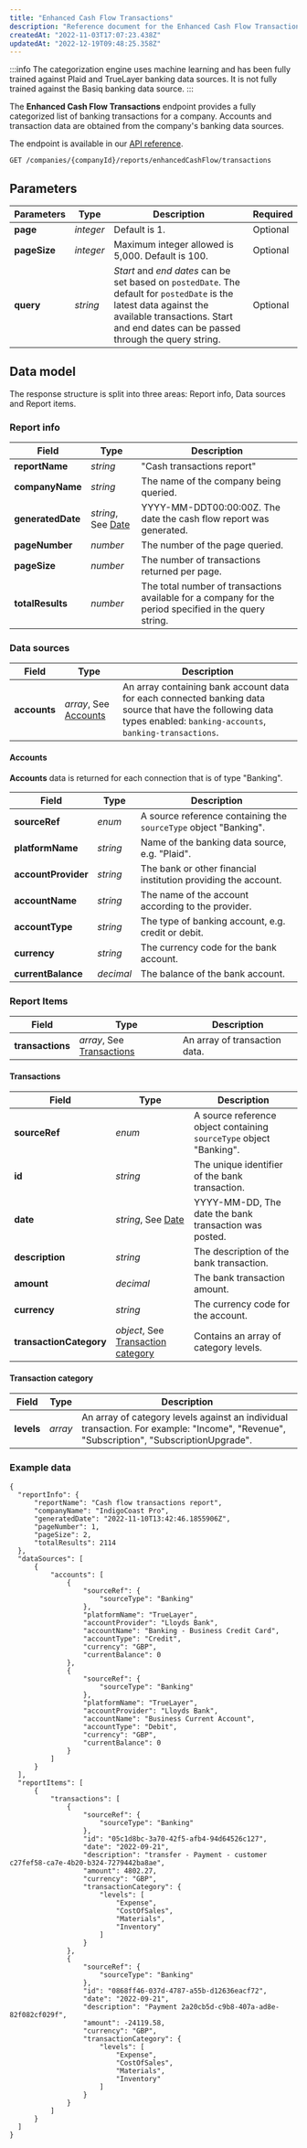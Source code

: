 ```yaml
---
title: "Enhanced Cash Flow Transactions"
description: "Reference document for the Enhanced Cash Flow Transactions endpoint"
createdAt: "2022-11-03T17:07:23.438Z"
updatedAt: "2022-12-19T09:48:25.358Z"
---
```


:::info
The categorization engine uses machine learning and has been fully trained against Plaid and TrueLayer banking data sources. It is not fully trained against the Basiq banking data source.
:::

The **Enhanced Cash Flow Transactions** endpoint provides a fully categorized list of banking transactions for a company. Accounts and transaction data are obtained from the company's banking data sources.

The endpoint is available in our <a href="/assess-api#/operations/get-companies-companyId-reports-enhancedCashFlow-transactions">API reference</a>.

`GET /companies/{companyId}/reports/enhancedCashFlow/transactions`

## Parameters

|Parameters|Type|Description|Required|
|----|----|----|----|
|**page**|_integer_|Default is 1.|Optional|
|**pageSize**|_integer_|Maximum integer allowed is 5,000. Default is 100.|Optional|
|**query**|_string_|_Start_ and _end dates_ can be set based on `postedDate`. The default for `postedDate` is the latest data against the available transactions. Start and end dates can be passed through the query string.|Optional|

## Data model

The response structure is split into three areas: Report info, Data sources and Report items.

### Report info


|Field|Type|Description|
|----|----|----|
|**reportName**|_string_|"Cash transactions report"|
|**companyName**|_string_|The name of the company being queried.|
|**generatedDate**|_string_, See [Date](/common-api#/schemas/DateTime)|YYYY-MM-DDT00:00:00Z. The date the cash flow report was generated.|
|**pageNumber**|_number_|The number of the page queried.|
|**pageSize**|_number_|The number of transactions returned per page.|
|**totalResults**|_number_|The total number of transactions available for a company for the period specified in the query string.|

### Data sources

|Field|Type|Description|
|----|----|----|
|**accounts**|_array_, See [Accounts](#accounts)|An array containing bank account data for each connected banking data source that have the following data types enabled: `banking-accounts`, `banking-transactions`.|

#### Accounts

**Accounts** data is returned for each connection that is of type "Banking".

|Field|Type|Description|
|----|----|----|
|**sourceRef**|_enum_|A source reference containing the `sourceType` object "Banking".|
|**platformName**|_string_|Name of the banking data source, e.g. "Plaid".|
|**accountProvider**|_string_|The bank or other financial institution providing the account.|
|**accountName**|_string_|The name of the account according to the provider.|
|**accountType**|_string_|The type of banking account, e.g. credit or debit.|
|**currency**|_string_|The currency code for the bank account.|
|**currentBalance**|_decimal_|The balance of the bank account.|

### Report Items

|Field|Type|Description|
|----|----|----|
|**transactions**|_array_, See [Transactions](#transactions)|An array of transaction data.|

#### Transactions

|Field|Type|Description|
|----|----|----|
|**sourceRef**|_enum_|A source reference object containing `sourceType` object "Banking".|
|**id**|_string_|The unique identifier of the bank transaction.|
|**date**|_string_, See [Date](/common-api#/schemas/DateTime)|YYYY-MM-DD, The date the bank transaction was posted.|
|**description**|_string_|The description of the bank transaction.|
|**amount**|_decimal_|The bank transaction amount.|
|**currency**|_string_|The currency code for the account.|
|**transactionCategory**|_object_, See [Transaction category](#transaction-category)|Contains an array of category levels.|

#### Transaction category

|Field|Type|Description|
|----|----|----|
|**levels**|_array_|An array of category levels against an individual transaction. For example: "Income", "Revenue", "Subscription", "SubscriptionUpgrade".|  

### Example data

```
{
  "reportInfo": {
      "reportName": "Cash flow transactions report",
      "companyName": "IndigoCoast Pro",
      "generatedDate": "2022-11-10T13:42:46.1855906Z",
      "pageNumber": 1,
      "pageSize": 2,
      "totalResults": 2114
  },
  "dataSources": [
      {
          "accounts": [
              {
                  "sourceRef": {
                      "sourceType": "Banking"
                  },
                  "platformName": "TrueLayer",
                  "accountProvider": "Lloyds Bank",
                  "accountName": "Banking - Business Credit Card",
                  "accountType": "Credit",
                  "currency": "GBP",
                  "currentBalance": 0
              },
              {
                  "sourceRef": {
                      "sourceType": "Banking"
                  },
                  "platformName": "TrueLayer",
                  "accountProvider": "Lloyds Bank",
                  "accountName": "Business Current Account",
                  "accountType": "Debit",
                  "currency": "GBP",
                  "currentBalance": 0
              }
          ]
      }
  ],
  "reportItems": [
      {
          "transactions": [
              {
                  "sourceRef": {
                      "sourceType": "Banking"
                  },
                  "id": "05c1d8bc-3a70-42f5-afb4-94d64526c127",
                  "date": "2022-09-21",
                  "description": "transfer - Payment - customer c27fef58-ca7e-4b20-b324-7279442ba8ae",
                  "amount": 4802.27,
                  "currency": "GBP",
                  "transactionCategory": {
                      "levels": [
                          "Expense",
                          "CostOfSales",
                          "Materials",
                          "Inventory"
                      ]
                  }
              },
              {
                  "sourceRef": {
                      "sourceType": "Banking"
                  },
                  "id": "0868ff46-037d-4787-a55b-d12636eacf72",
                  "date": "2022-09-21",
                  "description": "Payment 2a20cb5d-c9b8-407a-ad8e-82f082cf029f",
                  "amount": -24119.58,
                  "currency": "GBP",
                  "transactionCategory": {
                      "levels": [
                          "Expense",
                          "CostOfSales",
                          "Materials",
                          "Inventory"
                      ]
                  }
              }
          ]
      }
  ]
}
```
